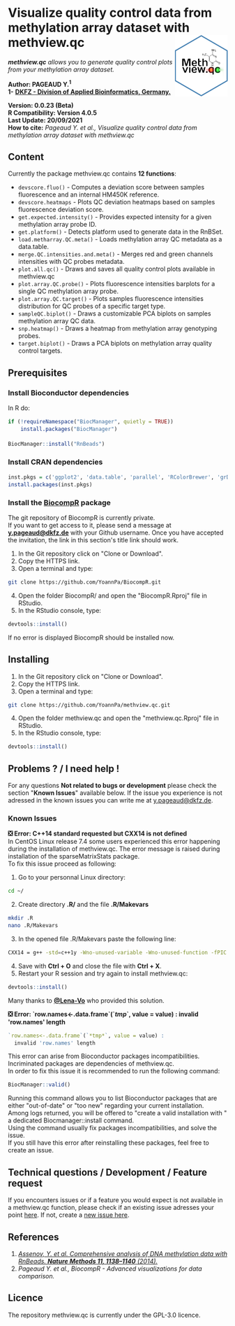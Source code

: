# Visualize quality control data from methylation array dataset with methview.qc <img src="img/methview.qc_hexsticker.png" align="right" height="140" />  
_**methview.qc** allows you to generate quality control plots from your methylation array dataset._  

**Author: PAGEAUD Y.<sup>1</sup>**  
**1-** [**DKFZ - Division of Applied Bioinformatics, Germany.**](https://www.dkfz.de/en/applied-bioinformatics/index.php)  

**Version: 0.0.23 (Beta)**  
**R Compatibility: Version 4.0.5**  
**Last Update: 20/09/2021**  
**How to cite:** _Pageaud Y. et al., Visualize quality control data from methylation array dataset with methview.qc_  

## Content
Currently the package methview.qc contains **12 functions**:

* `devscore.fluo()` - Computes a deviation score between samples fluorescence and an internal HM450K reference.  
* `devscore.heatmaps` - Plots QC deviation heatmaps based on samples fluorescence deviation score.  
* `get.expected.intensity()` - Provides expected intensity for a given methylation array probe ID.  
* `get.platform()` - Detects platform used to generate data in the RnBSet.  
* `load.metharray.QC.meta()` - Loads methylation array QC metadata as a data.table.  
* `merge.QC.intensities.and.meta()` - Merges red and green channels intensities with QC probes metadata.  
* `plot.all.qc()` - Draws and saves all quality control plots available in methview.qc  
* `plot.array.QC.probe()` - Plots fluorescence intensities barplots for a single QC methylation array probe.  
* `plot.array.QC.target()` - Plots samples fluorescence intensities distribution for QC probes of a specific target type.  
* `sampleQC.biplot()` - Draws a customizable PCA biplots on samples methylation array QC data.  
* `snp.heatmap()` - Draws a heatmap from methylation array genotyping probes.  
* `target.biplot()` - Draws a PCA biplots on methylation array quality control targets.  

## Prerequisites
### Install Bioconductor dependencies
In R do:
```R
if (!requireNamespace("BiocManager", quietly = TRUE))
    install.packages("BiocManager")

BiocManager::install("RnBeads")
```
### Install CRAN dependencies
```R
inst.pkgs = c('ggplot2', 'data.table', 'parallel', 'RColorBrewer', 'grDevices')
install.packages(inst.pkgs)
```

### Install the [BiocompR](https://github.com/YoannPa/BiocompR) package
The git repository of BiocompR is currently private.  
If you want to get access to it, please send a message at [**y.pageaud@dkfz.de**](y.pageaud@dkfz.de) with your Github username. Once you have accepted the invitation, the link in this section's title link should work.
1. In the Git repository click on "Clone or Download".
2. Copy the HTTPS link.
3. Open a terminal and type:
```bash
git clone https://github.com/YoannPa/BiocompR.git
```
4. Open the folder BiocompR/ and open the "BiocompR.Rproj" file in RStudio.
5. In the RStudio console, type:
```R
devtools::install()
```
If no error is displayed BiocompR should be installed now.  

## Installing
1. In the Git repository click on "Clone or Download".
2. Copy the HTTPS link.
3. Open a terminal and type:
```bash
git clone https://github.com/YoannPa/methview.qc.git
```
4. Open the folder methview.qc and open the "methview.qc.Rproj" file in RStudio.
5. In the RStudio console, type:
```R
devtools::install()
```

## Problems ? / I need help !
For any questions **Not related to bugs or development** please check the section "**Known Issues**" available below. If the issue you experience is not adressed in the known issues you can write me at [y.pageaud@dkfz.de](y.pageaud@dkfz.de).  

### Known Issues
**❎  Error: C++14 standard requested but CXX14 is not defined**  
In CentOS Linux release 7.4 some users experienced this error happening during the installation of methview.qc. The error message is raised during installation of the sparseMatrixStats package.  
To fix this issue proceed as following:
1. Go to your personnal Linux directory:  
```bash
cd ~/
```
2. Create directory **.R/** and the file **.R/Makevars**  
```bash
mkdir .R
nano .R/Makevars
```
3. In the opened file .R/Makevars paste the following line:  
```bash
CXX14 = g++ -std=c++1y -Wno-unused-variable -Wno-unused-function -fPIC
```
4. Save with **Ctrl + O** and close the file with **Ctrl + X**.   
5. Restart your R session and try again to install methview.qc:  
```R
devtools::install()
```
Many thanks to [**@Lena-Vo**](https://github.com/Lena-Vo) who provided this solution.  

**❎  Error: \`row.names<-.data.frame\`(\`*tmp*\`, value = value) : invalid 'row.names' length**  
```R
`row.names<-.data.frame`(`*tmp*`, value = value) : 
  invalid 'row.names' length
```
This error can arise from Bioconductor packages incompatibilities. Incriminated packages are dependencies of methview.qc.  
In order to fix this issue it is recommended to run the following command:  
```R
BiocManager::valid()
```
Running this command allows you to list Bioconductor packages that are either "out-of-date" or "too new" regarding your current installation.  
Among logs returned, you will be offered to "create a valid installation with
" a dedicated Biocmanager::install command.  
Using the command usually fix packages incompatibilities, and solve the issue.  
If you still have this error after reinstalling these packages, feel free to
create an issue.  

## Technical questions / Development / Feature request
If you encounters issues or if a feature you would expect is not available in a methview.qc function, please check if an existing issue adresses your point [here](https://github.com/YoannPa/methview.qc/issues/). If not, create a [new issue here](https://github.com/YoannPa/methview.qc/issues/new).  

## References
1. [_Assenov, Y. et al. Comprehensive analysis of DNA methylation data with RnBeads. **Nature Methods 11, 1138–1140** (2014)._](https://www.nature.com/articles/nmeth.3115)  
2. _Pageaud Y. et al., BiocompR - Advanced visualizations for data comparison._  

## Licence
The repository methview.qc is currently under the GPL-3.0 licence.  



